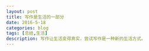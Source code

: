 ```yaml
---
layout: post
title: 写作是生活的一部分
date: 2016-5-18
categories: blog
tags: [总结,生活]
description: 写作让生活变得真实，尝试写作是一种新的生活方式。
---
```

